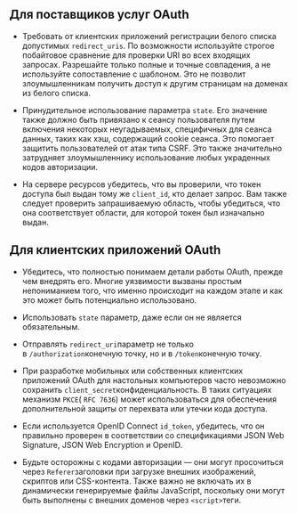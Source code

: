 ## Для поставщиков услуг OAuth

- Требовать от клиентских приложений регистрации белого списка допустимых `redirect_uris`. По возможности используйте строгое побайтовое сравнение для проверки URI во всех входящих запросах. Разрешайте только полные и точные совпадения, а не используйте сопоставление с шаблоном. Это не позволит злоумышленникам получить доступ к другим страницам на доменах из белого списка.

- Принудительное использование параметра `state`. Его значение также должно быть привязано к сеансу пользователя путем включения некоторых неугадываемых, специфичных для сеанса данных, таких как хэш, содержащий cookie сеанса. Это помогает защитить пользователей от атак типа CSRF. Это также значительно затрудняет злоумышленнику использование любых украденных кодов авторизации.

- На сервере ресурсов убедитесь, что вы проверили, что токен доступа был выдан тому же `client_id`, кто делает запрос. Вам также следует проверить запрашиваемую область, чтобы убедиться, что она соответствует области, для которой токен был изначально выдан.

## Для клиентских приложений OAuth

- Убедитесь, что полностью понимаем детали работы OAuth, прежде чем внедрять его. Многие уязвимости вызваны простым непониманием того, что именно происходит на каждом этапе и как это может быть потенциально использовано.

- Использовать `state` параметр, даже если он не является обязательным.

- Отправлять `redirect_uri`параметр не только в `/authorization`конечную точку, но и в `/token`конечную точку.

- При разработке мобильных или собственных клиентских приложений OAuth для настольных компьютеров часто невозможно сохранить `client_secret`конфиденциальность. В таких ситуациях механизм `PKCE`( `RFC 7636`) может использоваться для обеспечения дополнительной защиты от перехвата или утечки кода доступа.

- Если используется OpenID Connect `id_token`, убедитесь, что он правильно проверен в соответствии со спецификациями JSON Web Signature, JSON Web Encryption и OpenID.

- Будьте осторожны с кодами авторизации — они могут просочиться через `Referer`заголовки при загрузке внешних изображений, скриптов или CSS-контента. Также важно не включать их в динамически генерируемые файлы JavaScript, поскольку они могут быть выполнены с внешних доменов через `<script>`теги.